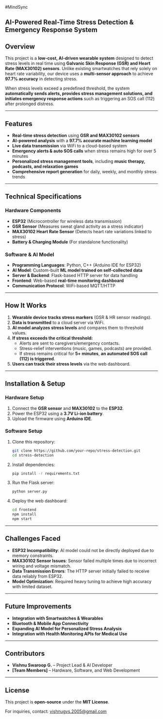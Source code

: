 #MindSync

## **AI-Powered Real-Time Stress Detection & Emergency Response System**

## **Overview**
This project is a **low-cost, AI-driven wearable system** designed to detect stress levels in real time using **Galvanic Skin Response (GSR) and Heart Rate (MAX30102) sensors**. Unlike existing smartwatches that rely solely on heart rate variability, our device uses a **multi-sensor approach** to achieve **97.7% accuracy** in detecting stress. 

When stress levels exceed a predefined threshold, the system **automatically sends alerts, provides stress management solutions, and initiates emergency response actions** such as triggering an SOS call (112) after prolonged distress.

---
## **Features**
- **Real-time stress detection** using **GSR and MAX30102 sensors**
- **AI-powered analysis** with a **97.7% accurate machine learning model**
- **Live data transmission** via WiFi to a cloud-based system
- **Emergency alerts & auto SOS calls** when stress remains high for over 5 minutes
- **Personalized stress management tools**, including **music therapy, podcasts, and relaxation games**
- **Comprehensive report generation** for daily, weekly, and monthly stress trends

---
## **Technical Specifications**
### **Hardware Components**
- **ESP32** (Microcontroller for wireless data transmission)
- **GSR Sensor** (Measures sweat gland activity as a stress indicator)
- **MAX30102 Heart Rate Sensor** (Detects heart rate variations linked to stress)
- **Battery & Charging Module** (For standalone functionality)

### **Software & AI Model**
- **Programming Languages**: Python, C++ (Arduino IDE for ESP32)
- **AI Model**: Custom-built **ML model trained on self-collected data**
- **Server & Backend**: Flask-based HTTP server for data handling
- **Frontend**: Web-based **real-time monitoring dashboard**
- **Communication Protocol**: WiFi-based MQTT/HTTP

---
## **How It Works**
1. **Wearable device tracks stress markers** (GSR & HR sensor readings).
2. **Data is transmitted** to a cloud server via WiFi.
3. **AI model analyzes stress levels** and compares them to threshold values.
4. **If stress exceeds the critical threshold:**
   - Alerts are sent to caregivers/emergency contacts.
   - Stress-relief interventions (music, games, podcasts) are provided.
   - If stress remains critical for **5+ minutes**, **an automated SOS call (112) is triggered**.
5. **Users can track their stress levels** via the web dashboard.

---
## **Installation & Setup**
### **Hardware Setup**
1. Connect the **GSR sensor** and **MAX30102** to the **ESP32**.
2. Power the ESP32 using a **3.7V Li-ion battery**.
3. Upload the firmware using **Arduino IDE**.

### **Software Setup**
1. Clone this repository:
   ```bash
   git clone https://github.com/your-repo/stress-detection.git
   cd stress-detection
   ```
2. Install dependencies:
   ```bash
   pip install -r requirements.txt
   ```
3. Run the Flask server:
   ```bash
   python server.py
   ```
4. Deploy the web dashboard:
   ```bash
   cd frontend
   npm install
   npm start
   ```

---
## **Challenges Faced**
- **ESP32 Incompatibility**: AI model could not be directly deployed due to memory constraints.
- **MAX30102 Sensor Issues**: Sensor failed multiple times due to incorrect wiring and voltage mismatch.
- **Data Transmission Errors**: The HTTP server initially failed to receive data reliably from ESP32.
- **Model Optimization**: Required heavy tuning to achieve high accuracy with limited dataset.

---
## **Future Improvements**
- **Integration with Smartwatches & Wearables**
- **Bluetooth & Mobile App Connectivity**
- **Expanding AI Model for Personalized Stress Analysis**
- **Integration with Health Monitoring APIs for Medical Use**

---
## **Contributors**
- **Vishnu Swaroop G.** – Project Lead & AI Developer
- **[Team Members]** – Hardware, Software, and Web Development

---
## **License**
This project is **open-source** under the **MIT License**.

For inquiries, contact: [vishnugvs.2005@gmail.com](mailto:vishnugvs.2005@gmail.com)

